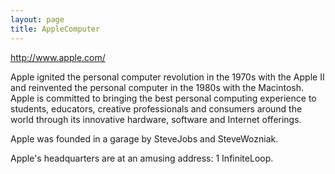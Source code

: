 ```yaml
---
layout: page
title: AppleComputer
---
```




http://www.apple.com/

Apple ignited the personal computer revolution in the 1970s with the Apple II and reinvented the personal computer in the 1980s with the Macintosh. Apple is committed to bringing the best personal computing experience to students, educators, creative professionals and consumers around the world through its innovative hardware, software and Internet offerings. 

Apple was founded in a garage by SteveJobs and SteveWozniak.

Apple's headquarters are at an amusing address: 1 InfiniteLoop.

